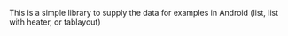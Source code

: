 This is a simple library to supply the data for examples in Android (list,  list with heater, or tablayout)